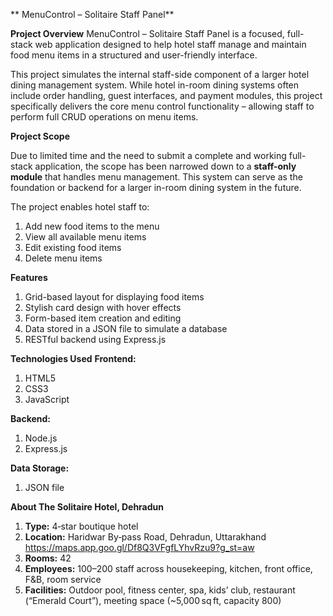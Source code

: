 ** MenuControl – Solitaire Staff Panel**

 **Project Overview**
MenuControl – Solitaire Staff Panel is a focused, full-stack web application designed to help hotel staff manage and maintain food menu items in a structured and user-friendly interface.

This project simulates the internal staff-side component of a larger hotel dining management system. While hotel in-room dining systems often include order handling, guest interfaces, and payment modules, this project specifically delivers the core menu control functionality – allowing staff to perform full CRUD operations on menu items.

 **Project Scope**

Due to limited time and the need to submit a complete and working full-stack application, the scope has been narrowed down to a **staff-only module** that handles menu management. This system can serve as the foundation or backend for a larger in-room dining system in the future.

The project enables hotel staff to:
1. Add new food items to the menu
2. View all available menu items
3. Edit existing food items
4. Delete menu items

**Features**
1. Grid-based layout for displaying food items
2. Stylish card design with hover effects
3. Form-based item creation and editing
4. Data stored in a JSON file to simulate a database
5. RESTful backend using Express.js

**Technologies Used**
**Frontend:**
1. HTML5
2. CSS3
3. JavaScript

**Backend:**
1. Node.js
2. Express.js

**Data Storage:**
1. JSON file 


**About The Solitaire Hotel, Dehradun**

1. **Type:** 4‑star boutique hotel  
2. **Location:** Haridwar By‑pass Road, Dehradun, Uttarakhand
   https://maps.app.goo.gl/Df8Q3VFgfLYhvRzu9?g_st=aw
3. **Rooms:** 42  
4. **Employees:** 100–200 staff across housekeeping, kitchen, front office, F&B, room service  
5. **Facilities:** Outdoor pool, fitness center, spa, kids’ club, restaurant (“Emerald Court”), meeting space (~5,000 sq ft, capacity 800)
